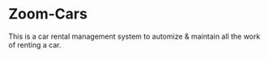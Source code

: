 # Zoom-Cars
This is a car rental management system to automize &amp; maintain all the work of renting a car.
